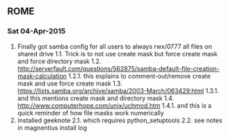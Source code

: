 ## ROME
### Sat 04-Apr-2015
1. Finally got samba config for all users to always rwx/0777 all files on shared drive
1.1. Trick is to not use create mask but force create mask and force directory mask
1.2. http://serverfault.com/questions/562875/samba-default-file-creation-mask-calculation
1.2.1. this explains to comment-out/remove create mask and use force create mask
1.3. https://lists.samba.org/archive/samba/2003-March/063429.html
1.3.1. and this mentions create mask and directory mask
1.4. http://www.computerhope.com/unix/uchmod.htm
1.4.1. and this is a quick reminder of how file masks work numerically
2. Installed geeknote
2.1. which requires python_setuptools
2.2. see notes in magnentius install log
